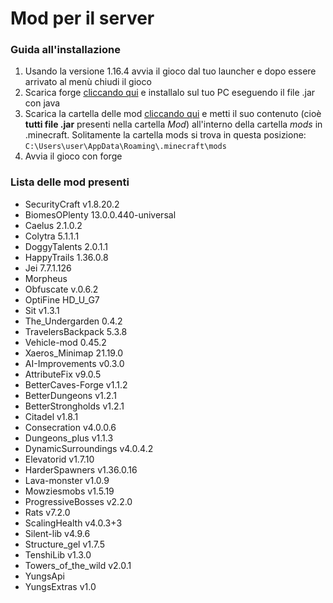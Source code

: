 # Mod per il server
### Guida all'installazione
1. Usando la versione 1.16.4 avvia il gioco dal tuo launcher e dopo essere arrivato al menù chiudi il gioco
2. Scarica forge [cliccando qui](https://github.com/IlBuonTommy/mod_server/raw/master/forge-1.16.4-35.1.37-installer.jar) e installalo sul tuo PC eseguendo il file .jar con java
3. Scarica la cartella delle mod [cliccando qui](https://github.com/IlBuonTommy/mod_server/archive/refs/tags/v1.1.zip) e metti il suo contenuto (cioè **tutti file .jar** presenti nella cartella *Mod*) all'interno della cartella *mods* in .minecraft. Solitamente la cartella mods si trova in questa posizione: `C:\Users\user\AppData\Roaming\.minecraft\mods`
4. Avvia il gioco con forge
### Lista delle mod presenti
* SecurityCraft v1.8.20.2
* BiomesOPlenty 13.0.0.440-universal
* Caelus 2.1.0.2
* Colytra 5.1.1.1
* DoggyTalents 2.0.1.1
* HappyTrails 1.36.0.8
* Jei 7.7.1.126
* Morpheus
* Obfuscate v.0.6.2
* OptiFine HD_U_G7
* Sit v1.3.1
* The_Undergarden 0.4.2
* TravelersBackpack 5.3.8
* Vehicle-mod 0.45.2
* Xaeros_Minimap 21.19.0
* AI-Improvements v0.3.0
* AttributeFix v9.0.5
* BetterCaves-Forge v1.1.2
* BetterDungeons v1.2.1
* BetterStrongholds v1.2.1
* Citadel v1.8.1
* Consecration v4.0.0.6
* Dungeons_plus v1.1.3
* DynamicSurroundings v4.0.4.2
* Elevatorid v1.7.10
* HarderSpawners v1.36.0.16
* Lava-monster v1.0.9
* Mowziesmobs v1.5.19
* ProgressiveBosses v2.2.0
* Rats v7.2.0
* ScalingHealth v4.0.3+3
* Silent-lib v4.9.6
* Structure_gel v1.7.5
* TenshiLib v1.3.0
* Towers_of_the_wild v2.0.1
* YungsApi
* YungsExtras v1.0
